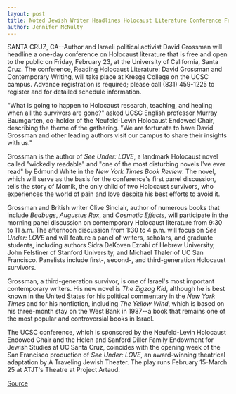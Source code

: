 ```yaml
---
layout: post
title: Noted Jewish Writer Headlines Holocaust Literature Conference Feb. 23
author: Jennifer McNulty
---
```


SANTA CRUZ, CA--Author and Israeli political activist David Grossman will headline a one-day conference on Holocaust literature that is free and open to the public on Friday, February 23, at the University of California, Santa Cruz. The conference, Reading Holocaust Literature: David Grossman and Contemporary Writing, will take place at Kresge College on the UCSC campus. Advance registration is required; please call (831) 459-1225 to register and for detailed schedule information.

"What is going to happen to Holocaust research, teaching, and healing when all the survivors are gone?" asked UCSC English professor Murray Baumgarten, co-holder of the Neufeld-Levin Holocaust Endowed Chair, describing the theme of the gathering. "We are fortunate to have David Grossman and other leading authors visit our campus to share their insights with us."

Grossman is the author of _See Under: LOVE_, a landmark Holocaust novel called "wickedly readable" and "one of the most disturbing novels I've ever read" by Edmund White in the _New York Times Book Review_. The novel, which will serve as the basis for the conference's first panel discussion, tells the story of Momik, the only child of two Holocaust survivors, who experiences the world of pain and love despite his best efforts to avoid it.

Grossman and British writer Clive Sinclair, author of numerous books that include _Bedbugs_, _Augustus Rex_, and _Cosmetic Effects_, will participate in the morning panel discussion on contemporary Holocaust literature from 9:30 to 11 a.m. The afternoon discussion from 1:30 to 4 p.m. will focus on _See Under: LOVE_ and will feature a panel of writers, scholars, and graduate students, including authors Sidra DeKoven Ezrahi of Hebrew University, John Felstiner of Stanford University, and Michael Thaler of UC San Francisco. Panelists include first-, second-, and third-generation Holocaust survivors.

Grossman, a third-generation survivor, is one of Israel's most important contemporary writers. His new novel is _The Zigzag Kid_, although he is best known in the United States for his political commentary in the _New York Times_ and for his nonfiction, including _The Yellow Wind_, which is based on his three-month stay on the West Bank in 1987--a book that remains one of the most popular and controversial books in Israel.

The UCSC conference, which is sponsored by the Neufeld-Levin Holocaust Endowed Chair and the Helen and Sanford Diller Family Endowment for Jewish Studies at UC Santa Cruz, coincides with the opening week of the San Francisco production of _See Under: LOVE_, an award-winning theatrical adaptation by A Traveling Jewish Theater. The play runs February 15-March 25 at ATJT's Theatre at Project Artaud.

[Source](http://www1.ucsc.edu/news_events/press_releases/archive/00-01/02-01/holocaust.html "Permalink to UCSC Press Release: Holocaust literature conference")
